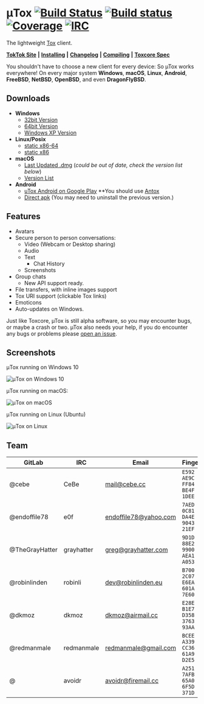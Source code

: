 # μTox [![Build Status](https://travis-ci.org/uTox/uTox.svg?branch=develop)](https://travis-ci.org/uTox/uTox) [![Build status](https://ci.appveyor.com/api/projects/status/bswtxxs4e93rdw2u/branch/appveyor-ci?svg=true)](https://ci.appveyor.com/project/redmanmale/utox)  [![Coverage](https://img.shields.io/badge/coverage-0.01%25-red.svg)](#) [![IRC](https://img.shields.io/badge/freenode-%23utox-brightgreen.svg)](https://webchat.freenode.net/?channels=#utox)

The lightweight [Tox](https://github.com/TokTok/toxcore) client.

[**TokTok Site**](http://toktok.github.io/) **|** [**Installing**](docs/INSTALL.md) **|** [**Changelog**](CHANGELOG.md) **|** [**Compiling**](docs/BUILD.md) **|** [**Toxcore Spec**](https://toktok.github.io/spec)

You shouldn't have to choose a new client for every device: So µTox works everywhere! On every major system **Windows**, **macOS**, **Linux**, **Android**, **FreeBSD**, **NetBSD**, **OpenBSD**, and even **DragonFlyBSD**.

## Downloads
- **Windows**
  - [32bit Version](https://build.tox.chat/view/uTox/job/uTox_build_windows_x86_debug/lastSuccessfulBuild/artifact/utox_windows_x86_debug.zip)
  - [64bit Version](https://build.tox.chat/view/uTox/job/uTox_build_windows_x86-64_release/lastSuccessfulBuild/artifact/utox_windows_x86-64.zip)
  - [Windows XP Version](https://build.tox.chat/job/uTox-nightly-FOR-WIN-XP_build_windows_x86_debug/lastSuccessfulBuild/artifact/utox_nightly.zip)
- **Linux/Posix**
  - [static x86-64](https://build.tox.chat/view/uTox/job/uTox_build_linux_x86-64_release/lastSuccessfulBuild/artifact/utox_linux_x86-64.tar.xz)
  - [static x86](https://build.tox.chat/view/uTox/job/uTox_build_linux_x86_release/lastSuccessfulBuild/artifact/utox_linux_x86.tar.xz)
- **macOS**
  - [Last Updated .dmg](https://github.com/uTox/uTox/releases/download/v0.16.1/uTox-0.16.1.dmg) (*could be out of date, check the version list below*)
  - [Version List](https://github.com/uTox/uTox/releases)
- **Android**
  - [uTox Android on Google Play](https://play.google.com/apps/testing/tox.client.utox) **You should use [Antox](https://play.google.com/store/apps/details?id=chat.tox.antox&hl=en)
  - [Direct apk](https://build.tox.chat/view/uTox/job/uTox_build_android_armhf_release/lastSuccessfulBuild/artifact/uTox.apk) (You may need to uninstall the previous version.)

## Features
- Avatars
- Secure person to person conversations:
  - Video (Webcam or Desktop sharing)
  - Audio
  - Text
    - Chat History
  - Screenshots
- Group chats
  - New API support ready.
- File transfers, with inline images support
- Tox URI support (clickable Tox links)
- Emoticons
- Auto-updates on Windows.

Just like Toxcore, µTox is still alpha software, so you may encounter bugs, or maybe a crash or two. µTox also needs your help, if you do encounter any bugs or problems please [open an issue](https://github.com/uTox/uTox/issues/new).

## Screenshots
μTox running on Windows 10

![μTox on Windows 10](images/utox-windows10.png "μTox running on Windows 10")

μTox running on macOS:

![μTox on macOS](images/utox-osx.png "μTox running on macOS")

μTox running on Linux (Ubuntu)

![μTox on Linux](images/utox-linux.png "μTox running on Linux (Ubuntu)")

## Team
GitLab | IRC | Email | Fingerprint
--- | --- | --- | ---
@cebe | CeBe | mail@cebe.cc | `E592 6050 AE9C 234A FF84 96FE BE4F 41DE 1DEE EED0`
@endoffile78 | e0f | endoffile78@yahoo.com | `7AED 9A17 0C81 E601 DA4E EE27 9043 0614 21EF 90FA`
@TheGrayHatter | grayhatter | greg@grayhatter.com | `9D1D 5990 88E2 23DD 9900 7DE2 AEA1 0D4E A053 0876`
@robinlinden | robinli | dev@robinlinden.eu | `B700 8FF1 2C07 9BF6 E6EA 19D1 601A 604B 7E60 5776`
@dkmoz | dkmoz | dkmoz@airmail.cc | `E28E 7252 B1E7 FCFE D358  CF8E 3763 B3A7 93AA FA0F`
@redmanmale | redmanmale | redmanmale@gmail.com | `BCEE 99DC A339 ABF9 CC36  428D 61A9 B9AF D2E5 3885`
@ | avoidr | avoidr@firemail.cc | `A251 56FC 7AFB 5C03 65A0  407E 6F5D D1C5 371D E665`
